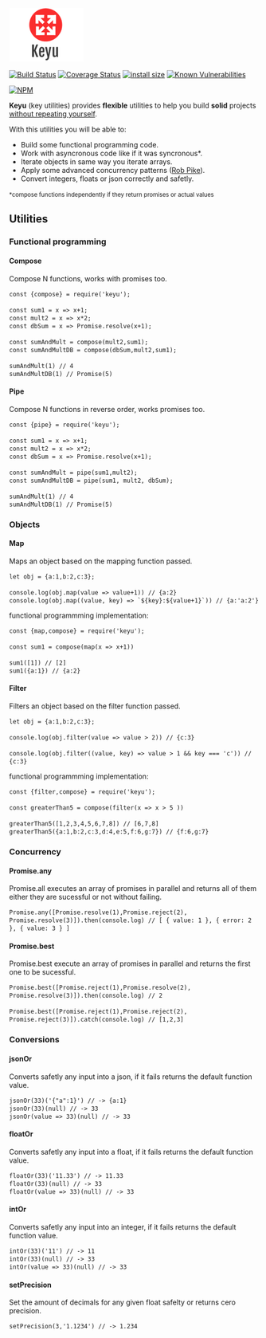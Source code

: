 ![logo](logo.png)

[![Build Status](https://travis-ci.org/nerac/keyu.svg?branch=master)](https://travis-ci.org/nerac/keyu)
[![Coverage Status](https://coveralls.io/repos/github/nerac/keyu/badge.svg?branch=master)](https://coveralls.io/github/nerac/keyu?branch=master)
[![install size](https://packagephobia.now.sh/badge?p=keyu)](https://packagephobia.now.sh/result?p=keyu)
[![Known Vulnerabilities](https://snyk.io/test/npm/keyu/badge.svg)](https://snyk.io/test/npm/keyu)

[![NPM](https://nodei.co/npm/keyu.png)](https://nodei.co/npm/keyu/)

**Keyu** (key utilities) provides **flexible** utilities to help you build **solid** projects <u>without repeating yourself</u>.

With this utilities you will be able to:

- Build some functional programming code.
- Work with asyncronous code like if it was syncronous\*.
- Iterate objects in same way you iterate arrays.
- Apply some advanced concurrency patterns ([Rob Pike](https://www.youtube.com/watch?v=f6kdp27TYZs)).
- Convert integers, floats or json correctly and safetly.

<small>\*compose functions independently if they return promises or actual values</small>

## Utilities

### Functional programming

#### Compose

Compose N functions, works with promises too.

```
const {compose} = require('keyu');

const sum1 = x => x+1;
const mult2 = x => x*2;
const dbSum = x => Promise.resolve(x+1);

const sumAndMult = compose(mult2,sum1);
const sumAndMultDB = compose(dbSum,mult2,sum1);

sumAndMult(1) // 4
sumAndMultDB(1) // Promise(5)
```

#### Pipe

Compose N functions in reverse order, works promises too.

```
const {pipe} = require('keyu');

const sum1 = x => x+1;
const mult2 = x => x*2;
const dbSum = x => Promise.resolve(x+1);

const sumAndMult = pipe(sum1,mult2);
const sumAndMultDB = pipe(sum1, mult2, dbSum);

sumAndMult(1) // 4
sumAndMultDB(1) // Promise(5)
```

### Objects

#### Map

Maps an object based on the mapping function passed.

```
let obj = {a:1,b:2,c:3};

console.log(obj.map(value => value+1)) // {a:2}
console.log(obj.map((value, key) => `${key}:${value+1}`)) // {a:'a:2'}
```

functional programmming implementation:

```
const {map,compose} = require('keyu');

const sum1 = compose(map(x => x+1))

sum1([1]) // [2]
sum1({a:1}) // {a:2}
```

#### Filter

Filters an object based on the filter function passed.

```
let obj = {a:1,b:2,c:3};

console.log(obj.filter(value => value > 2)) // {c:3}

console.log(obj.filter((value, key) => value > 1 && key === 'c')) // {c:3}
```

functional programmming implementation:

```
const {filter,compose} = require('keyu');

const greaterThan5 = compose(filter(x => x > 5 ))

greaterThan5([1,2,3,4,5,6,7,8]) // [6,7,8]
greaterThan5({a:1,b:2,c:3,d:4,e:5,f:6,g:7}) // {f:6,g:7}
```

### Concurrency

#### Promise.any

Promise.all executes an array of promises in parallel and returns all of them either they are sucessful or not without failing.

```
Promise.any([Promise.resolve(1),Promise.reject(2), Promise.resolve(3)]).then(console.log) // [ { value: 1 }, { error: 2 }, { value: 3 } ]
```

#### Promise.best

Promise.best execute an array of promises in parallel and returns the first one to be sucessful.

```
Promise.best([Promise.reject(1),Promise.resolve(2), Promise.resolve(3)]).then(console.log) // 2

Promise.best([Promise.reject(1),Promise.reject(2), Promise.reject(3)]).catch(console.log) // [1,2,3]
```

### Conversions

#### jsonOr

Converts safetly any input into a json, if it fails returns the default function value.

```
jsonOr(33)('{"a":1}') // -> {a:1}
jsonOr(33)(null) // -> 33
jsonOr(value => 33)(null) // -> 33
```

#### floatOr

Converts safetly any input into a float, if it fails returns the default function value.

```
floatOr(33)('11.33') // -> 11.33
floatOr(33)(null) // -> 33
floatOr(value => 33)(null) // -> 33
```

#### intOr

Converts safetly any input into an integer, if it fails returns the default function value.

```
intOr(33)('11') // -> 11
intOr(33)(null) // -> 33
intOr(value => 33)(null) // -> 33
```

#### setPrecision

Set the amount of decimals for any given float safelty or returns cero precision.

```
setPrecision(3,'1.1234') // -> 1.234
```
